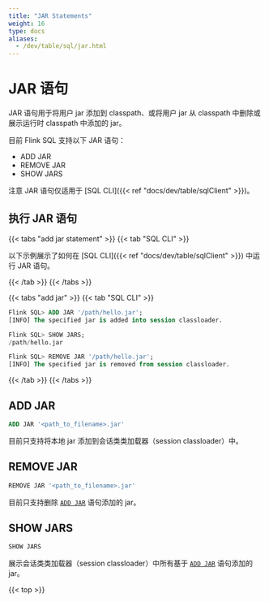 ```yaml
---
title: "JAR Statements"
weight: 16
type: docs
aliases:
  - /dev/table/sql/jar.html
---
```

<!--
Licensed to the Apache Software Foundation (ASF) under one
or more contributor license agreements.  See the NOTICE file
distributed with this work for additional information
regarding copyright ownership.  The ASF licenses this file
to you under the Apache License, Version 2.0 (the
"License"); you may not use this file except in compliance
with the License.  You may obtain a copy of the License at

  http://www.apache.org/licenses/LICENSE-2.0

Unless required by applicable law or agreed to in writing,
software distributed under the License is distributed on an
"AS IS" BASIS, WITHOUT WARRANTIES OR CONDITIONS OF ANY
KIND, either express or implied.  See the License for the
specific language governing permissions and limitations
under the License.
-->

<a name="jar-statements"></a>

# JAR 语句

JAR 语句用于将用户 jar 添加到 classpath、或将用户 jar 从 classpath 中删除或展示运行时 classpath 中添加的 jar。

目前 Flink SQL 支持以下 JAR 语句：
- ADD JAR
- REMOVE JAR
- SHOW JARS

<span class="label label-danger">注意</span> JAR 语句仅适用于 [SQL CLI]({{< ref "docs/dev/table/sqlClient" >}})。

<a name="run-a-jar-statement"></a>

## 执行 JAR 语句

{{< tabs "add jar statement" >}}
{{< tab "SQL CLI" >}}

以下示例展示了如何在 [SQL CLI]({{< ref "docs/dev/table/sqlClient" >}}) 中运行 JAR 语句。

{{< /tab >}}
{{< /tabs >}}

{{< tabs "add jar" >}}
{{< tab "SQL CLI" >}}
```sql
Flink SQL> ADD JAR '/path/hello.jar';
[INFO] The specified jar is added into session classloader.

Flink SQL> SHOW JARS;
/path/hello.jar

Flink SQL> REMOVE JAR '/path/hello.jar';
[INFO] The specified jar is removed from session classloader.
```
{{< /tab >}}
{{< /tabs >}}

## ADD JAR

```sql
ADD JAR '<path_to_filename>.jar'
```

目前只支持将本地 jar 添加到会话类类加载器（session classloader）中。

## REMOVE JAR

```sql
REMOVE JAR '<path_to_filename>.jar'
```

目前只支持删除 [`ADD JAR`](#add-jar)  语句添加的 jar。

## SHOW JARS

```sql
SHOW JARS
```

展示会话类类加载器（session classloader）中所有基于 [`ADD JAR`](#add-jar) 语句添加的 jar。

{{< top >}}
